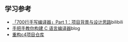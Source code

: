 ## 学习参考

- [「700行手写编译器」Part 1：项目背景与设计思路](https://www.bilibili.com/video/BV1Kf4y1V783/?spm_id_from=333.337.search-card.all.click&vd_source=f1b40d4c8a7cccb5d8d3c3fae7ed593e)bilibili
- [手把手教你构建 C 语言编译器](https://lotabout.me/2015/write-a-C-interpreter-0/)blog
- [重构c4项目仓库](https://github.com/lotabout/write-a-C-interpreter)
